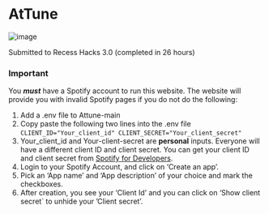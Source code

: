 # AtTune

![image](https://github.com/Pancraes/AtTune/assets/108845209/9a61010e-6341-41d6-94cf-d0ff38687cbc)

Submitted to Recess Hacks 3.0 (completed in 26 hours)

### Important

You ***must*** have a Spotify account to run this website. The website will provide you with invalid Spotify pages if you do not do the following:

1. Add a .env file to Attune-main
2. Copy paste the following two lines into the .env file
`CLIENT_ID="Your_client_id"
CLIENT_SECRET="Your_client_secret"`
3. Your_client_id and Your-client-secret are **personal** inputs. Everyone will have a different client ID and client secret. You can get your client ID and client secret from [Spotify for Developers](https://developer.spotify.com/dashboard/applications).
4. Login to your Spotify Account, and click on ‘Create an app’.
5. Pick an ‘App name’ and ‘App description’ of your choice and mark the checkboxes.
6. After creation, you see your ‘Client Id’ and you can click on ‘Show client secret` to unhide your ’Client secret’.
